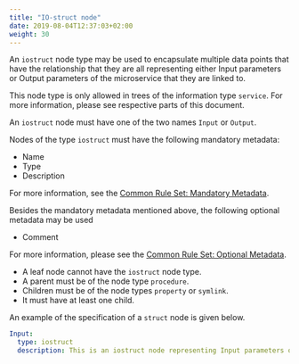 ```yaml
---
title: "IO-struct node"
date: 2019-08-04T12:37:03+02:00
weight: 30
---
```


An `iostruct` node type may be used to encapsulate multiple data points that have the relationship that they are all representing either
Input parameters or Output parameters of the microservice that they are linked to.

This node type is only allowed in trees of the information type `service`.
For more information, please see respective parts of this document.

An `iostruct` node must have one of the two names `Input` or `Output`.

Nodes of the type `iostruct` must have the following mandatory metadata:
- Name
- Type
- Description

For more information, see the [Common Rule Set: Mandatory Metadata](/hierarchical_information_model/common_rule_set/basics#mandatory-metadata).

Besides the mandatory metadata mentioned above, the following optional metadata may be used
- Comment

For more information, please see the [Common Rule Set: Optional Metadata](/hierarchical_information_model/common_rule_set/basics#optional-metadata).

- A leaf node cannot have the `iostruct` node type.
- A parent must be of the node type `procedure`.
- Children must be of the node types `property` or `symlink`.
- It must have at least one child.

An example of the specification of a `struct` node is given below.
```YAML
Input:
  type: iostruct
  description: This is an iostruct node representing Input parameters of a microservice.
```
